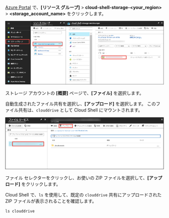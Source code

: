[Azure Portal](https://portal.azure.com) で、**[リソース グループ]** > **cloud-shell-storage-\<your_region>** > **\<storage_account_name>** をクリックします。

![Cloud Shell ストレージ アカウントを検索する](../articles/app-service/media/app-service-deploy-zip/upload-choose-storage-account.png)

ストレージ アカウントの **[概要]** ページで、**[ファイル]** を選択します。

自動生成されたファイル共有を選択し、**[アップロード]** を選択します。 このファイル共有は、`clouddrive` として Cloud Shell にマウントされます。

![[アップロード] ボタンを検索する](../articles/app-service/media/app-service-deploy-zip/upload-select-button.png)

ファイル セレクターをクリックし、お使いの ZIP ファイルを選択して、**[アップロード]** をクリックします。 

Cloud Shell で、`ls` を使用して、既定の `clouddrive` 共有にアップロードされた ZIP ファイルが表示されることを確認します。

```azurecli-interactive
ls clouddrive
```
